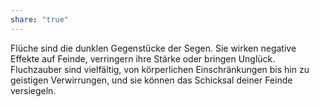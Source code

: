 ```yaml
---
share: "true"
---
```

Flüche sind die dunklen Gegenstücke der Segen. Sie wirken negative Effekte auf Feinde, verringern ihre Stärke oder bringen Unglück. Fluchzauber sind vielfältig, von körperlichen Einschränkungen bis hin zu geistigen Verwirrungen, und sie können das Schicksal deiner Feinde versiegeln.